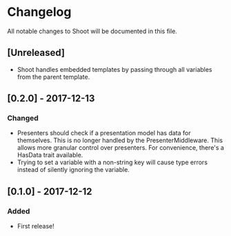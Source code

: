 # Changelog
All notable changes to Shoot will be documented in this file.

## [Unreleased]
- Shoot handles embedded templates by passing through all variables from the parent template.

## [0.2.0] - 2017-12-13
### Changed
- Presenters should check if a presentation model has data for themselves. This is no longer handled by the
PresenterMiddleware. This allows more granular control over presenters. For convenience, there's a HasData trait
available.
- Trying to set a variable with a non-string key will cause type errors instead of silently ignoring the variable.

## [0.1.0] - 2017-12-12
### Added
- First release!
